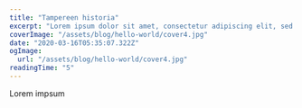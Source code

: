 ```yaml
---
title: "Tampereen historia"
excerpt: "Lorem ipsum dolor sit amet, consectetur adipiscing elit, sed do eiusmod tempor incididunt ut labore et dolore magna aliqua. Praesent elementum facilisis leo vel fringilla est ullamcorper eget. At imperdiet dui accumsan sit amet nulla facilities morbi tempus."
coverImage: "/assets/blog/hello-world/cover4.jpg"
date: "2020-03-16T05:35:07.322Z"
ogImage:
  url: "/assets/blog/hello-world/cover4.jpg"
readingTime: "5"
---
```


Lorem impsum
